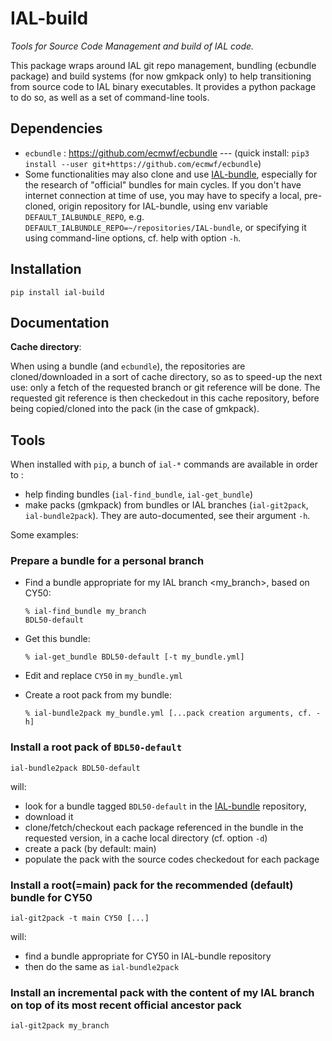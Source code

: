 IAL-build
=========

*Tools for Source Code Management and build of IAL code.*

This package wraps around IAL git repo management, bundling (ecbundle package) and build systems
(for now gmkpack only) to help transitioning from source code to IAL binary executables.
It provides a python package to do so, as well as a set of command-line tools.

Dependencies
------------

* `ecbundle` : https://github.com/ecmwf/ecbundle --- (quick install: `pip3 install --user git+https://github.com/ecmwf/ecbundle`)
* Some functionalities may also clone and use [IAL-bundle](https://github.com/ACCORD-NWP/IAL-bundle), especially for the research of "official" bundles for main cycles. If you don't have internet connection at time of use, you may have to specify a local, pre-cloned, origin repository for IAL-bundle, using env variable `DEFAULT_IALBUNDLE_REPO`, e.g. `DEFAULT_IALBUNDLE_REPO=~/repositories/IAL-bundle`, or specifying it using command-line options, cf. help with option `-h`.

Installation
------------

`pip install ial-build`

Documentation
-------------

**Cache directory**:

  When using a bundle (and `ecbundle`), the repositories are cloned/downloaded in a sort of cache directory, so as to speed-up the next use: only a fetch of the requested branch or git reference will be done.
  The requested git reference is then checkedout in this cache repository, before being copied/cloned into the pack (in the case of gmkpack).

Tools
-----

When installed with `pip`, a bunch of `ial-*` commands are available in order to :
* help finding bundles (`ial-find_bundle`, `ial-get_bundle`)
* make packs (gmkpack) from bundles or IAL branches (`ial-git2pack`, `ial-bundle2pack`).
They are auto-documented, see their argument `-h`.

Some examples:

### Prepare a bundle for a personal branch

* Find a bundle appropriate for my IAL branch <my_branch>, based on CY50:
  ```
  % ial-find_bundle my_branch
  BDL50-default
  ```

* Get this bundle:
  ```
  % ial-get_bundle BDL50-default [-t my_bundle.yml]
  ```

* Edit and replace `CY50` in `my_bundle.yml`

* Create a root pack from my bundle:
  ```
  % ial-bundle2pack my_bundle.yml [...pack creation arguments, cf. -h]
  ```

### Install a root pack of `BDL50-default`

```
ial-bundle2pack BDL50-default
```
will:
* look for a bundle tagged `BDL50-default` in the [IAL-bundle](https://github.com/ACCORD-NWP/IAL-bundle) repository,
* download it
* clone/fetch/checkout each package referenced in the bundle in the requested version, in a cache local directory (cf. option `-d`)
* create a pack (by default: main)
* populate the pack with the source codes checkedout for each package

### Install a root(=main) pack for the recommended (default) bundle for CY50

```
ial-git2pack -t main CY50 [...]
```
will:
* find a bundle appropriate for CY50 in IAL-bundle repository
* then do the same as `ial-bundle2pack`

### Install an incremental pack with the content of my IAL branch on top of its most recent official ancestor pack
```
ial-git2pack my_branch
```
